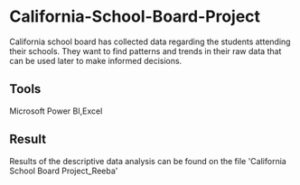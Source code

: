 # California-School-Board-Project
California school board has collected data regarding the students attending their schools. They want to find patterns and trends in their raw data that can be used later to make informed decisions.

## Tools
Microsoft Power BI,Excel

## Result
Results of the descriptive data analysis can be found on the file 'California School Board Project_Reeba'

